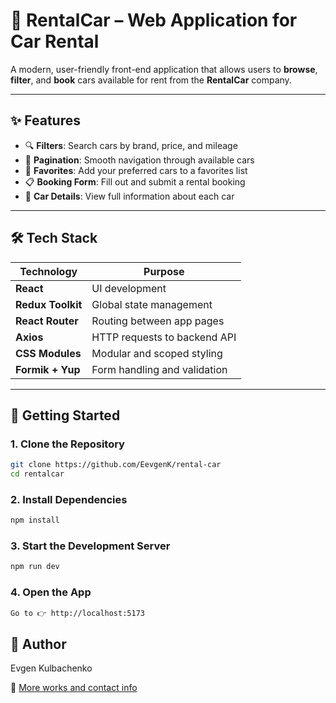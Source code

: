 # 🚗 RentalCar – Web Application for Car Rental

A modern, user-friendly front-end application that allows users to **browse**, **filter**, and **book** cars available for rent from the **RentalCar** company.

---

## ✨ Features

- 🔍 **Filters**: Search cars by brand, price, and mileage
- 📄 **Pagination**: Smooth navigation through available cars
- 💖 **Favorites**: Add your preferred cars to a favorites list
- 📋 **Booking Form**: Fill out and submit a rental booking
- 📌 **Car Details**: View full information about each car

---

## 🛠️ Tech Stack

| Technology        | Purpose                      |
| ----------------- | ---------------------------- |
| **React**         | UI development               |
| **Redux Toolkit** | Global state management      |
| **React Router**  | Routing between app pages    |
| **Axios**         | HTTP requests to backend API |
| **CSS Modules**   | Modular and scoped styling   |
| **Formik + Yup**  | Form handling and validation |

---

## 🚀 Getting Started

### 1. Clone the Repository

```bash
git clone https://github.com/EevgenK/rental-car
cd rentalcar
```

### 2. Install Dependencies

```bash
npm install
```

### 3. Start the Development Server

```bash
npm run dev
```

### 4. Open the App

```bash
Go to 👉 http://localhost:5173
```

## 👤 Author

Evgen Kulbachenko

🔗
[More works and contact info](https://portfolio-react-gamma-orcin.vercel.app/)
